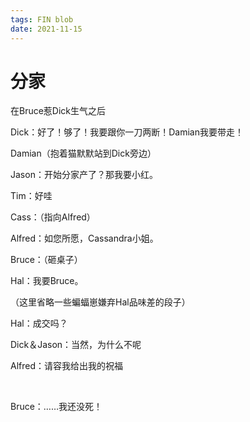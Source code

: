 ```yaml
---
tags: FIN blob
date: 2021-11-15
---
```


# 分家

在Bruce惹Dick生气之后

Dick：好了！够了！我要跟你一刀两断！Damian我要带走！

Damian（抱着猫默默站到Dick旁边）

Jason：开始分家产了？那我要小红。

Tim：好哇

Cass：（指向Alfred）

Alfred：如您所愿，Cassandra小姐。

Bruce：（砸桌子）

Hal：我要Bruce。

（这里省略一些蝙蝠崽嫌弃Hal品味差的段子）

Hal：成交吗？

Dick＆Jason：当然，为什么不呢

Alfred：请容我给出我的祝福

<br>

Bruce：……我还没死！
